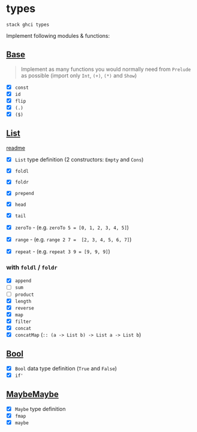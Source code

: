 # types

`stack ghci types`

Implement following modules & functions:

## [Base](https://github.com/Drapegnik/rsschool-fp/blob/master/types/src/Base.hs)

> Implement as many functions you would normally need from `Prelude` as possible (import only `Int`, `(+)`, `(*)` and `Show`)

* [x] `const`
* [x] `id`
* [x] `flip`
* [x] `(.)`
* [x] `($)`

## [List](https://github.com/Drapegnik/rsschool-fp/blob/master/types/src/List.hs)
[readme](http://stevelosh.com/blog/2013/03/list-out-of-lambda/)

* [x] `List` type definition (2 constructors: `Empty` and `Cons`)
* [x] `foldl`
* [x] `foldr`
* [x] `prepend`
* [x] `head`
* [x] `tail`

* [x] `zeroTo` - (e.g. `zeroTo 5 = [0, 1, 2, 3, 4, 5]`)
* [x] `range` - (e.g. `range 2 7 =  [2, 3, 4, 5, 6, 7]`)
* [x] `repeat` - (e.g. `repeat 3 9 = [9, 9, 9]`)

### with `foldl` / `foldr`
* [x] `append`
* [ ] `sum`
* [ ] `product`
* [x] `length`
* [x] `reverse`
* [x] `map`
* [x] `filter`
* [x] `concat`
* [x] `concatMap` (`:: (a -> List b) -> List a -> List b`)

## [Bool](https://github.com/Drapegnik/rsschool-fp/blob/master/types/src/Bool.hs)
* [x] `Bool` data type definition (`True` and `False`)
* [x] `if'`

## [MaybeMaybe](https://github.com/Drapegnik/rsschool-fp/blob/master/types/src/MaybeMaybe.hs)
* [x] `Maybe` type definition
* [x] `fmap`
* [x] `maybe`
